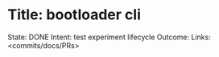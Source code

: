 # Title: bootloader cli
State: DONE
Intent: test experiment lifecycle
Outcome: <fill once DONE>
Links: <commits/docs/PRs>
